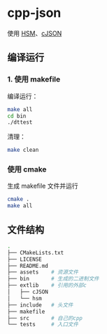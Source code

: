 # cpp-json

使用 [HSM](https://github.com/howard-chan/HSM)、[cJSON](https://github.com/DaveGamble/cJSON)

## 编译运行

### 1. 使用 makefile

编译运行：

```bash
make all
cd bin
./dttest
```

清理：

```bash
make clean
```

### 使用 cmake
生成 makefile 文件并运行
```bash
cmake .
make all
```

## 文件结构

```bash
.
├── CMakeLists.txt
├── LICENSE
├── README.md
├── assets    # 资源文件
├── bin       # 生成的二进制文件
├── extlib    # 引用的外部c
│   ├── cJSON
│   └── hsm
├── include   # 头文件
├── makefile
├── src       # 自己的cpp
└── tests     # 入口文件
```
